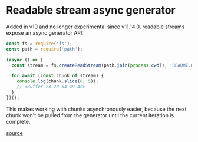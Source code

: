 # Readable stream async generator

Added in v10 and no longer experimental since v11.14.0, readable streams expose
an async generator API: 

```javascript
const fs = require('fs');
const path = require('path');

(async () => {
  const stream = fs.createReadStream(path.join(process.cwd(), 'README.md'));

  for await (const chunk of stream) {
    console.log(chunk.slice(0, 5));
    // <Buffer 23 20 54 49 4c>
  }
})();
```

This makes working with chunks asynchronously easier, because the next chunk
won't be pulled from the generator until the current iteration is complete.

[source](https://nodejs.org/api/stream.html#stream_readable_symbol_asynciterator)
